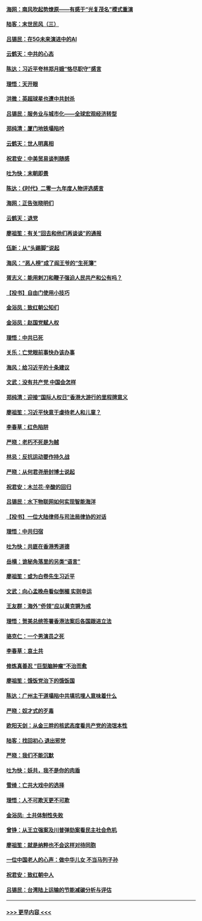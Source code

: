 #### [海网：南风吹起势燎原——有感于“光复茂名”模式重演](../pages/nsc993/n11732308.md?t=12201444) 
#### [陆客：末世民风（三）](../pages/nsc993/n11732211.md?t=12201444) 
#### [吕锡民：在5G未来演进中的AI](../pages/nsc993/n11730010.md?t=12201444) 
#### [云鹤天：中共的心态](../pages/nsc993/n11729906.md?t=12201444) 
#### [陈达：习近平夸林郑月娥“恪尽职守”感言](../pages/nsc993/n11729881.md?t=12201444) 
#### [理悟：天开眼](../pages/nsc993/n11729699.md?t=12201444) 
#### [洪微：英超球星也遭中共封杀](../pages/nsc993/n11727243.md?t=12201444) 
#### [吕锡民：服务业与城市化——全球宏观经济转型](../pages/nsc993/n11725845.md?t=12201444) 
#### [郑纯清：厦门地铁塌陷吟](../pages/nsc993/n11725813.md?t=12201444) 
#### [云鹤天：世人明真相](../pages/nsc993/n11725621.md?t=12201444) 
#### [祝君安：中美贸易谈判随感](../pages/nsc993/n11725609.md?t=12201444) 
#### [吐为快：末朝即景](../pages/nsc993/n11723365.md?t=12201444) 
#### [陈达：《时代》二零一九年度人物评选感言](../pages/nsc993/n11723337.md?t=12201444) 
#### [海网：正告张晓明们](../pages/nsc993/n11723228.md?t=12201444) 
#### [云鹤天：退党](../pages/nsc993/n11723056.md?t=12201444) 
#### [廖祖笙：有关“回去和他们再谈谈”的通报](../pages/nsc993/n11722442.md?t=12201444) 
#### [伍新：从“头踢脚”说起](../pages/nsc993/n11722429.md?t=12201444) 
#### [海风：“恶人榜”成了阎王爷的“生死簿”](../pages/nsc993/n11722272.md?t=12201444) 
#### [胥志义：能用剌刀和鞭子强迫人民共产和公有吗？](../pages/nsc993/n11720569.md?t=12201444) 
#### [【投书】自由门使用小技巧](../pages/nsc993/n11720180.md?t=12201444) 
#### [金浴凤：致红朝公知们](../pages/nsc993/n11720563.md?t=12201444) 
#### [金浴凤：赵国党赋人权](../pages/nsc993/n11720533.md?t=12201444) 
#### [理悟：中共已死](../pages/nsc993/n11720233.md?t=12201444) 
#### [关乐：亡党眼前事快办该办事](../pages/nsc993/n11719160.md?t=12201444) 
#### [海风：给习近平的十条建议](../pages/nsc993/n11717616.md?t=12201444) 
#### [文武：没有共产党 中国会怎样](../pages/nsc993/n11717584.md?t=12201444) 
#### [郑纯清：迎接“国际人权日”香港大游行的里程牌意义](../pages/nsc993/n11717417.md?t=12201444) 
#### [廖祖笙：习近平快意于虐待老人和儿童？](../pages/nsc993/n11715313.md?t=12201444) 
#### [李春草：红色陷阱](../pages/nsc993/n11715029.md?t=12201444) 
#### [严晓：老朽不死是为贼](../pages/nsc993/n11712910.md?t=12201444) 
#### [林忌：反抗运动要作持久战](../pages/nsc993/n11712623.md?t=12201444) 
#### [严晓：从何君尧册封博士说起](../pages/nsc993/n11712465.md?t=12201444) 
#### [祝君安：木兰花·辛酸的回归](../pages/nsc993/n11712381.md?t=12201444) 
#### [吕锡民：水下物联网如何实现智能海洋](../pages/nsc993/n11711158.md?t=12201444) 
#### [【投书】一位大陆律师与司法局律协的对话](../pages/nsc993/n11709675.md?t=12201444) 
#### [理悟：中共归宿](../pages/nsc993/n11710059.md?t=12201444) 
#### [吐为快：共匪在香港秀道德](../pages/nsc993/n11709979.md?t=12201444) 
#### [岳横：诡秘角落里的另类“语言”](../pages/nsc993/n11709792.md?t=12201444) 
#### [廖祖笙：或为白卷先生习近平](../pages/nsc993/n11708330.md?t=12201444) 
#### [文武：向心孟晚舟看似倒楣 实则幸运](../pages/nsc993/n11708236.md?t=12201444) 
#### [王友群：海外“侨领”应以黄克锵为戒](../pages/nsc993/n11706176.md?t=12201444) 
#### [理悟：贺美总统签署香港法案后各国跟进立法](../pages/nsc993/n11706853.md?t=12201444) 
#### [骆克仁：一个男演员之死](../pages/nsc993/n11706677.md?t=12201444) 
#### [李春草：哀土共](../pages/nsc993/n11706255.md?t=12201444) 
#### [修炼真善忍 “巨型脑肿瘤”不治而愈](../pages/nsc993/n11705340.md?t=12201444) 
#### [廖祖笙：饿饭党治下的饿饭国](../pages/nsc993/n11705085.md?t=12201444) 
#### [陈达：广州主干道塌陷中共填坑埋人意味着什么](../pages/nsc993/n11705046.md?t=12201444) 
#### [严晓：奴才式的歹毒](../pages/nsc993/n11704826.md?t=12201444) 
#### [欧阳天剑：从金三胖的核武态度看共产党的流氓本性](../pages/nsc993/n11702238.md?t=12201444) 
#### [陆客：找回初心 退出邪党](../pages/nsc993/n11702213.md?t=12201444) 
#### [严晓：我们不能沉默](../pages/nsc993/n11702110.md?t=12201444) 
#### [吐为快：妖共，我不是你的肉盾](../pages/nsc993/n11701366.md?t=12201444) 
#### [雪绮：亡共大戏中的选择](../pages/nsc993/n11699922.md?t=12201444) 
#### [理悟：人不可欺天更不可欺](../pages/nsc993/n11699657.md?t=12201444) 
#### [金浴凤:  土共体制性失败](../pages/nsc993/n11699361.md?t=12201444) 
#### [曾铮：从王立强案及川普弹劾案看民主社会危机](../pages/nsc993/n11699318.md?t=12201444) 
#### [廖祖笙：就是纳粹也不会这样对待同胞](../pages/nsc993/n11697658.md?t=12201444) 
#### [一位中国老人的心声：做中华儿女 不当马列子孙](../pages/nsc993/n11697525.md?t=12201444) 
#### [祝君安：致红朝中人](../pages/nsc993/n11697518.md?t=12201444) 
#### [吕锡民：台湾陆上运输的节能减碳分析与评估](../pages/nsc993/n11694983.md?t=12201444) 

----
#### [ >>> 更早内容 <<< ](../indexes/nsc993-earlier.md)
